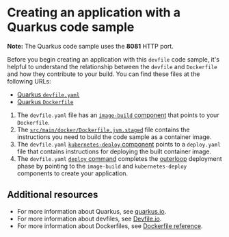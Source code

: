 # Creating an application with a Quarkus code sample

**Note:** The Quarkus code sample uses the **8081** HTTP port.

Before you begin creating an application with this `devfile` code sample, it's helpful to understand the relationship between the `devfile` and `Dockerfile` and how they contribute to your build. You can find these files at the following URLs:

* [Quarkus `devfile.yaml`](../devfile.yaml)
* [Quarkus `Dockerfile`](../src/main/docker/Dockerfile.jvm.staged)

1. The `devfile.yaml` file has an [`image-build` component](../devfile.yaml#L25-L31) that points to your `Dockerfile`.
2. The [`src/main/docker/Dockerfile.jvm.staged`](../src/main/docker/Dockerfile.jvm.staged) file contains the instructions you need to build the code sample as a container image.
3. The `devfile.yaml` [`kubernetes-deploy` component](../devfile.yaml#L32-L44) points to a `deploy.yaml` file that contains instructions for deploying the built container image.
4. The `devfile.yaml` [`deploy` command](../devfile.yaml#L46-L59) completes the [outerloop](https://devfile.io/docs/2.2.0/innerloop-vs-outerloop) deployment phase by pointing to the `image-build` and `kubernetes-deploy` components to create your application.

## Additional resources

* For more information about Quarkus, see [quarkus.io](https://quarkus.io/).
* For more information about devfiles, see [Devfile.io](https://devfile.io/).
* For more information about Dockerfiles, see [Dockerfile reference](https://docs.docker.com/engine/reference/builder/).
